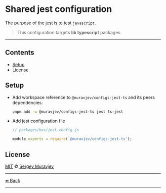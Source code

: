 # Shared jest configuration

The purpose of the [jest](https://jestjs.io/) is to test `javascript`.

> This configuration targets **lib typescript** packages.

---

## Contents

- [Setup](#setup)
- [License](#license)

## Setup

- Add workspace reference to `@muravjev/configs-jest-ts` and its peers dependencies:

  ```sh
  pnpm add -w @muravjev/configs-jest-ts jest ts-jest
  ```

- Add jest configuration file

  ```js
  // packages/baz/jest.config.js

  module.exports = require('@muravjev/configs-jest-ts');
  ```

## License

[MIT](LICENSE) © [Sergey Muravjev](https://github.com/muravjev)

---

[⬅ Back](../../README.md)

---
